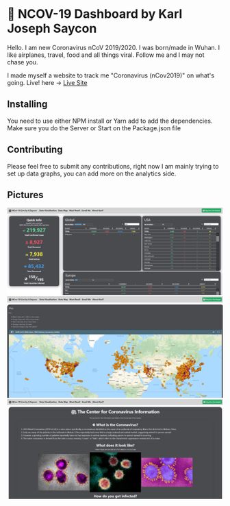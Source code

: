 # 🦠 NCOV-19 Dashboard by Karl Joseph Saycon
Hello. I am new Coronavirus nCoV 2019/2020. I was born/made in Wuhan. I like airplanes, travel, food and all things viral. Follow me and I may not chase you.

I made myself a website to track me "Coronavirus (nCov2019)" on what's going. Live! here ->
[Live Site](https://dashyncovtracker.herokuapp.com)

## Installing
You need to use either NPM install or Yarn add to add the dependencies.
Make sure you do the Server or Start on the Package.json file

## Contributing
Please feel free to submit any contributions, right now I am mainly trying to set up data graphs, you can add more on the analytics side.

## Pictures
![Figure 1](https://github.com/ninjakwarl/ncovdash/blob/master/ncov1.png)
![Figure 2](https://github.com/ninjakwarl/ncovdash/blob/master/ncov2.png)
![Figure 3](https://github.com/ninjakwarl/ncovdash/blob/master/ncov3.png)